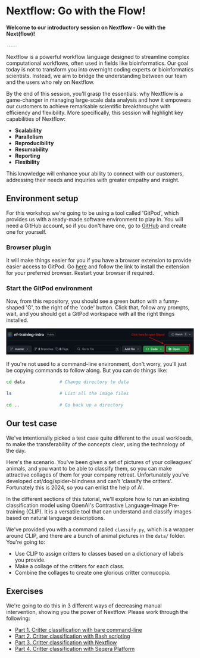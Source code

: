 # Nextflow: Go with the Flow!

**Welcome to our introductory session on Nextflow - Go with the Next(flow)!**

![metro map](docs/assets/nf-training.svg)

Nextflow is a powerful workflow language designed to streamline complex computational workflows, often used in fields like bioinformatics. Our goal today is not to transform you into overnight coding experts or bioinformatics scientists. Instead, we aim to bridge the understanding between our team and the users who rely on Nextflow.

By the end of this session, you'll grasp the essentials: why Nextflow is a game-changer in managing large-scale data analysis and how it empowers our customers to achieve remarkable scientific breakthroughs with efficiency and flexibility. More specifically, this session will highlight key capabilities of Nextflow:

- **Scalability**
- **Parallelism**
- **Reproducibility**
- **Resumability**
- **Reporting**
- **Flexibility**

This knowledge will enhance your ability to connect with our customers, addressing their needs and inquiries with greater empathy and insight.

## Environment setup

For this workshop we're going to be using a tool called 'GitPod', which provides us with a ready-made software environment to play in. You will need a GitHub account, so if you don't have one, go to [GitHub](https://github.com/) and create one for yourself.

### Browser plugin

It will make things easier for you if you have a browser extension to provide easier access to GitPod. Go [here](https://www.gitpod.io/docs/configure/user-settings/browser-extension) and follow the link to install the extension for your preferred browser. Restart your browser if required.

### Start the GitPod environment

Now, from this repository, you should see a green button with a funny-shaped 'G', to the right of the 'code' button. Click that, follow any prompts, wait, and you should get a GitPod workspace with all the right things installed.

![gitpod button](docs/assets/open-gitpod.png)

If you're not used to a command-line environment, don't worry, you'll just be copying commands to follow along. But you can do things like:

```bash
cd data             # Change directory to data
```

```bash
ls                  # List all the image files
```

```bash
cd ..               # Go back up a directory
```

## Our test case

We've intentionally picked a test case quite different to the usual workloads, to make the transferability of the concepts clear, using the technology of the day.

Here's the scenario. You've been given a set of pictures of your colleagues' animals, and you want to be able to classify them, so you can make attractive collages of them for your company retreat. Unfortunately you've developed cat/dog/spider-blindness and can't 'classify the critters'. Fortunately this is 2024, so you can enlist the help of AI.

In the different sections of this tutorial, we'll explore how to run an existing classification model using OpenAI's Contrastive Language–Image Pre-training (CLIP). It is a versatile tool that can understand and classify images based on natural language descriptions.

We've provided you with a command called `classify.py`, which is a wrapper around CLIP, and there are a bunch of animal pictures in the `data/` folder. You're going to:

- Use CLIP to assign critters to classes based on a dictionary of labels you provide.
- Make a collage of the critters for each class.
- Combine the collages to create one glorious critter cornucopia.

## Exercises

We're going to do this in 3 different ways of decreasing manual intervention, showing you the power of Nextflow. Please work through the following:

- [Part 1. Critter classification with bare command-line](docs/part1-cli.md)
- [Part 2. Critter classification with Bash scripting](docs/part2-bash.md)
- [Part 3. Critter classification with Nextflow](docs/part3-nextflow.md)
- [Part 4. Critter classification with Seqera Platform](docs/part4-platform.md)
